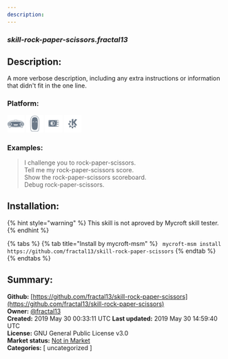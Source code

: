 ```yaml
---
description: 
---
```


### _skill-rock-paper-scissors.fractal13_  
## Description:  
A more verbose description, including any extra instructions or
information that didn't fit in the one line.  
  
  
### Platform:  
 ![Mark I](../.gitbook/assets/mark-1-icon.png)  ![Mark II](../.gitbook/assets/mark-2-icon.png)  ![Picroft](../.gitbook/assets/picroft-icon.png)  ![plasmoid](../.gitbook/assets/kde.png)   
### Examples:  
> I challenge you to rock-paper-scissors.  
> Tell me my rock-paper-scissors score.  
> Show the rock-paper-scissors scoreboard.  
> Debug rock-paper-scissors.  
  
## Installation:  
{% hint style="warning" %}
This skill is not aproved by Mycroft skill tester.
{% endhint %}
    
{% tabs %}
{% tab title="Install by mycroft-msm" %}
``` mycroft-msm install https://github.com/fractal13/skill-rock-paper-scissors```
{% endtab %}
  {% endtabs %}
    
## Summary:  
**Github:** [https://github.com/fractal13/skill-rock-paper-scissors](https://github.com/fractal13/skill-rock-paper-scissors)  
**Owner:** [@fractal13](https://github.com/fractal13)  
**Created:** 2019 May 30 00:33:11 UTC  **Last updated:** 2019 May 30 14:59:40 UTC  
**License:** GNU General Public License v3.0  
**Market status:** [Not in Market](https://market.mycroft.ai/skill/)  
**Categories:** [ uncategorized ]   
